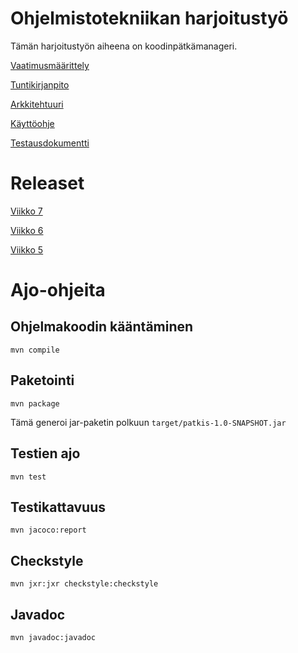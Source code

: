 # Ohjelmistotekniikan harjoitustyö

Tämän harjoitustyön aiheena on koodinpätkämanageri.

[Vaatimusmäärittely](https://github.com/meklu/uni-ohtek/blob/master/dokkarit/vaatimusmäärittely.md)

[Tuntikirjanpito](https://github.com/meklu/uni-ohtek/blob/master/dokkarit/tuntikirjanpito.md)

[Arkkitehtuuri](https://github.com/meklu/uni-ohtek/blob/master/dokkarit/arkkitehtuuri.md)

[Käyttöohje](https://github.com/meklu/uni-ohtek/blob/master/dokkarit/käyttöohje.md)

[Testausdokumentti](https://github.com/meklu/uni-ohtek/blob/master/dokkarit/testausdokumentti.md)

# Releaset

[Viikko 7](https://github.com/meklu/uni-ohtek/releases/tag/viikko7)

[Viikko 6](https://github.com/meklu/uni-ohtek/releases/tag/viikko6)

[Viikko 5](https://github.com/meklu/uni-ohtek/releases/tag/viikko5.1)

# Ajo-ohjeita

## Ohjelmakoodin kääntäminen

`mvn compile`

## Paketointi

`mvn package`

Tämä generoi jar-paketin polkuun `target/patkis-1.0-SNAPSHOT.jar`

## Testien ajo

`mvn test`

## Testikattavuus

`mvn jacoco:report`

## Checkstyle

`mvn jxr:jxr checkstyle:checkstyle`

## Javadoc

`mvn javadoc:javadoc`
